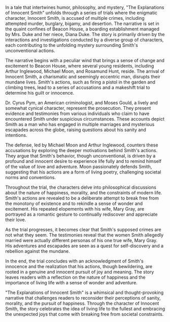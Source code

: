 In a tale that intertwines humor, philosophy, and mystery, "The Explanations of Innocent Smith" unfolds through a series of trials where the enigmatic character, Innocent Smith, is accused of multiple crimes, including attempted murder, burglary, bigamy, and desertion. The narrative is set in the quaint confines of Beacon House, a boarding establishment managed by Mrs. Duke and her niece, Diana Duke. The story is primarily driven by the interactions and investigations conducted by a diverse group of characters, each contributing to the unfolding mystery surrounding Smith's unconventional actions.

The narrative begins with a peculiar wind that brings a sense of change and excitement to Beacon House, where several young residents, including Arthur Inglewood, Michael Moon, and Rosamund Hunt, reside. The arrival of Innocent Smith, a charismatic and seemingly eccentric man, disrupts their mundane lives. Smith's actions, such as firing a pistol in the garden and climbing trees, lead to a series of accusations and a makeshift trial to determine his guilt or innocence.

Dr. Cyrus Pym, an American criminologist, and Moses Gould, a lively and somewhat cynical character, represent the prosecution. They present evidence and testimonies from various individuals who claim to have encountered Smith under suspicious circumstances. These accounts depict Smith as a man who has engaged in multiple marriages and mysterious escapades across the globe, raising questions about his sanity and intentions.

The defense, led by Michael Moon and Arthur Inglewood, counters these accusations by exploring the deeper motivations behind Smith's actions. They argue that Smith's behavior, though unconventional, is driven by a profound and innocent desire to experience life fully and to remind himself of the value of love and adventure. Moon passionately defends Smith, suggesting that his actions are a form of living poetry, challenging societal norms and conventions.

Throughout the trial, the characters delve into philosophical discussions about the nature of happiness, morality, and the constraints of modern life. Smith's actions are revealed to be a deliberate attempt to break free from the monotony of existence and to rekindle a sense of wonder and excitement. His repeated elopements with his wife, Mary Gray, are portrayed as a romantic gesture to continually rediscover and appreciate their love.

As the trial progresses, it becomes clear that Smith's supposed crimes are not what they seem. The testimonies reveal that the women Smith allegedly married were actually different personas of his one true wife, Mary Gray. His adventures and escapades are seen as a quest for self-discovery and a rebellion against the mundane.

In the end, the trial concludes with an acknowledgment of Smith's innocence and the realization that his actions, though bewildering, are rooted in a genuine and innocent pursuit of joy and meaning. The story leaves readers with a reflection on the nature of happiness and the importance of living life with a sense of wonder and adventure.

"The Explanations of Innocent Smith" is a whimsical and thought-provoking narrative that challenges readers to reconsider their perceptions of sanity, morality, and the pursuit of happiness. Through the character of Innocent Smith, the story celebrates the idea of living life to the fullest and embracing the unexpected joys that come with breaking free from societal constraints.